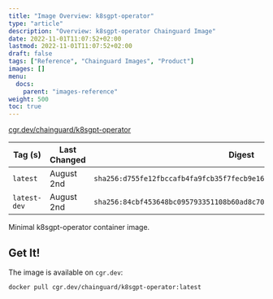 ```yaml
---
title: "Image Overview: k8sgpt-operator"
type: "article"
description: "Overview: k8sgpt-operator Chainguard Image"
date: 2022-11-01T11:07:52+02:00
lastmod: 2022-11-01T11:07:52+02:00
draft: false
tags: ["Reference", "Chainguard Images", "Product"]
images: []
menu:
  docs:
    parent: "images-reference"
weight: 500
toc: true
---
```


[cgr.dev/chainguard/k8sgpt-operator](https://github.com/chainguard-images/images/tree/main/images/k8sgpt-operator)

| Tag (s)       | Last Changed | Digest                                                                    |
|---------------|--------------|---------------------------------------------------------------------------|
|  `latest`     | August 2nd   | `sha256:d755fe12fbccafb4fa9fcb35f7fecb9e161d1a48f9f8de8a9047f707799b9b46` |
|  `latest-dev` | August 2nd   | `sha256:84cbf453648bc095793351108b60ad8c702db3a2e1426ea553424e07f62d7900` |



Minimal k8sgpt-operator container image.

## Get It!

The image is available on `cgr.dev`:

```
docker pull cgr.dev/chainguard/k8sgpt-operator:latest
```

